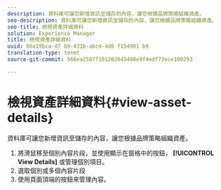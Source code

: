 ```yaml
---
description: 資料庫可讓您新增資訊至儲存的內容，讓您根據品牌策略組織資產。
seo-description: 資料庫可讓您新增資訊至儲存的內容，讓您根據品牌策略組織資產。
seo-title: 檢視資產詳細資料
solution: Experience Manager
title: 檢視資產詳細資料
uuid: 06a19bca-d7 b9-431b-abc4-4d6 f154901 b9
translation-type: tm+mt
source-git-commit: 566ea2587f101202045488e9f4edf73ece100293

---
```



# 檢視資產詳細資料{#view-asset-details}

資料庫可讓您新增資訊至儲存的內容，讓您根據品牌策略組織資產。

1. 將滑鼠移至個別內容片段，並使用顯示在窗格中的按鈕， **[!UICONTROL View Details]** 或管理個別項目。
1. 選取個別或多個內容片段
1. 使用頁面頂端的按鈕來管理內容。
